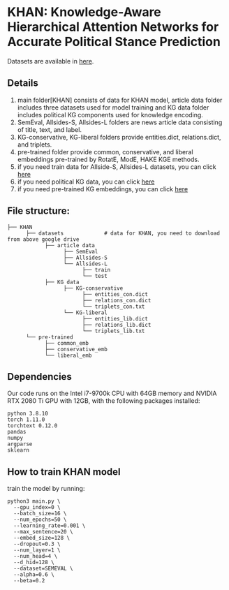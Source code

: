 # KHAN: Knowledge-Aware Hierarchical Attention Networks for Accurate Political Stance Prediction

Datasets are available in [here](https://drive.google.com/drive/folders/1K4yDq93t5qUQqe_VzccejofWe3EjYSsf?usp=sharing).

## Details
1. main folder[KHAN] consists of data for KHAN model, article data folder includes three datasets used for model training and KG data folder includes political KG components used for knowledge encoding.
2. SemEval, Allsides-S, Allsides-L folders are news article data consisting of title, text, and label.
3. KG-conservative, KG-liberal folders provide entities.dict, relations.dict, and triplets.
4. pre-trained folder provide common, conservative, and liberal embeddings pre-trained by RotatE, ModE, HAKE KGE methods.
5. if you need train data for Allside-S, Allsides-L datasets, you can click [here](https://drive.google.com/drive/u/2/folders/1ksV0PUncXyBnEHGPB4H4mae2ybXX3Ch0)
6. if you need political KG data, you can click [here](https://drive.google.com/drive/u/2/folders/1DHlKOhKgISw9VTYmbMvnsIbaaLRtqhbq)
7. if you need pre-trained KG embeddings, you can click [here](https://drive.google.com/drive/u/2/folders/14EgeI1RdSTccETqRgDd36writP6lUu1R)

## File structure:
```
├── KHAN
      ├── datasets             # data for KHAN, you need to download from above google drive
            ├── article data
                  ├── SemEval
                  ├── Allsides-S
                  └── Allsides-L
                        ├── train
                        └── test
            ├── KG data
                  ├── KG-conservative
                        ├── entities_con.dict
                        ├── relations_con.dict
                        └── triplets_con.txt
                  └── KG-liberal
                        ├── entities_lib.dict
                        ├── relations_lib.dict
                        └── triplets_lib.txt
      └── pre-trained
            ├── common_emb
            ├── conservative_emb
            └── liberal_emb

```

## Dependencies
Our code runs on the Intel i7-9700k CPU with 64GB memory and NVIDIA RTX 2080 Ti GPU with 12GB, with the following packages installed:
```
python 3.8.10
torch 1.11.0
torchtext 0.12.0
pandas
numpy
argparse
sklearn
```

## How to train KHAN model
train the model by running:
```
python3 main.py \
  --gpu_index=0 \
  --batch_size=16 \
  --num_epochs=50 \
  --learning_rate=0.001 \
  --max_sentence=20 \
  --embed_size=128 \
  --dropout=0.3 \
  --num_layer=1 \
  --num_head=4 \
  --d_hid=128 \
  --dataset=SEMEVAL \
  --alpha=0.6 \
  --beta=0.2
```

